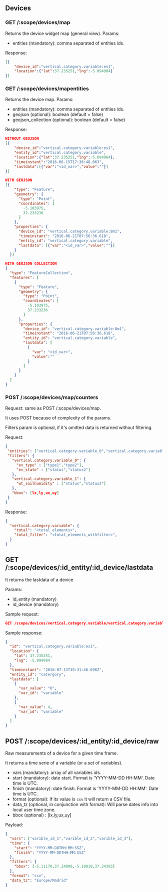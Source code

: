 ## Devices

### GET /:scope/devices/map
Returns the device widget map (general view).
Params:
- entities (mandatory): comma separated of entities ids.


Response:
```json
[{
    "device_id":"vertical.category.variable:es1",
    "location":{"lat":37.235251,"lng":-5.094984}
}]
```

### GET /:scope/devices/mapentities
Returns the device map.
Params:
- entities (mandatory): comma separated of entities ids.
- geojson (optional): boolean (default = false)
- geojson_collection (optional): boolean (default = false)


Response:
```json
WITHOUT GEOJSON
[{
    "device_id":"vertical.category.variable:es1",
    "entity_id":"vertical.category.variable",
    "location":{"lat":37.235251,"lng":-5.094984},
    "timeinstant":"2016-06-15T17:38:48.063",
    "lastdata":[{"var":"<id_var>","value":""}]
}]

WITH GEOJSON
[{
    "type": "Feature",
    "geometry": {
      "type": "Point",
      "coordinates": [
        -5.103975,
        37.233236
      ]
    },
    "properties": {
      "device_id": "vertical.category.variable:8m1",
      "timeinstant": "2016-06-21T07:56:36.618",
      "entity_id": "vertical.category.variable",
      "lastdata": [{"var":"<id_var>","value":""}]
    }
  }]

WITH GEOJSON COLLECTION
{
  "type": "FeatureCollection",
  "features": [
    {
      "type": "Feature",
      "geometry": {
        "type": "Point",
        "coordinates": [
          -5.103975,
          37.233236
        ]
      },
      "properties": {
        "device_id": "vertical.category.variable:8m1",
        "timeinstant": "2016-06-21T07:56:36.618",
        "entity_id": "vertical.category.variable",
        "lastdata": [
          {
            "var": "<id_var>",
            "value":""
          }
        ]
      }
    }
  ]
}
```

### POST /:scope/devices/map/counters

Request: same as POST /:scope/devices/map.

It uses POST because of complexity of the params.

Filters param is optional, if it's omitted data is returned without filtering.

Request:
```json
{
 "entities": ["vertical.category.variable_0","vertical.category.variable_1","vertical.category.variable_2"],
 "filters": {
   "vertical.category.variable_0": {
     "ev_type" : ["type1","type2"],
     "ev_state" : ["status","status2"]
   },
   "vertical.category.variable_1": {
     "wt_soilhumidity" : ["status","status2"]
   },
   "bbox": [lx,ly,ux,uy]
 }
}
```

Response:
```json
{
  "vertical.category.variable": {
    "total": "<total_elements>",
    "total_filter": "<total_elements_withfilter>",
  }
}
```

## GET /:scope/devices/:id_entity/:id_device/lastdata
It returns the lastdata of a device

Params:
- id_entity (mandatory)
- id_device (mandatory)

Sample request:
```json
GET /scope/devices/vertical.category.variable/vertical.category.variable:es1/devinfo
```

Sample response:
```json
{
  "id": "vertical.category.variable:es1",
  "location": {
    "lat": 37.235251,
    "lng": -5.094984
  },
  "timeinstant": "2016-07-13T19:31:46.696Z",
  "entity_id": "catergory",
  "lastdata": [
    {
      "var_value": "O",
      "var_id": "variable"
    },
    {
      "var_value": 4,
      "var_id": "variable"
    }
  ]
}
```

## POST /:scope/devices/:id_entity/:id_device/raw

Raw measurements of a device for a given time frame.

It returns a time serie of a variable (or a set of variables).

- vars (mandatory): array of all variables ids.
- start (mandatory): date start. Format is 'YYYY-MM-DD HH:MM'. Date time is UTC.
- finish (mandatory): date finish. Format is 'YYYY-MM-DD HH:MM'. Date time is UTC.
- format (optional): If its value is `csv` it will return a CSV file.
- data_tz (optional, in conjunction with format): Will parse dates info into local user time zone.
- bbox (optional) : [lx,ly,ux,uy]


Payload:
```json
{
  "vars": ["varible_id_1","varible_id_2","varible_id_3"],
  "time": {
    "start": "YYYY-MM-DDTHH:MM:SSZ",
    "finish": "YYYY-MM-DDTHH:MM:SSZ"
  },
  "filters": {
    "bbox": [-5.11170,37.24000,-5.10818,37.24303]
  },
  "format": "csv",
  "data_tz": "Europe/Madrid"
}
```
